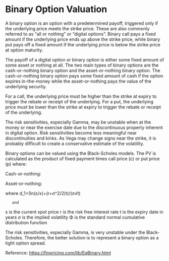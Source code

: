 # Binary Option Valuation

A binary option is an option with a predetermined payoff, triggered only if the underlying price meets the strike price. These are also commonly referred to as “all or nothing” or “digital options”. Binary call pays a fixed amount if the underlying price ends up above the strike price, while binary put pays off a fixed amount if the underlying price is below the strike price at option maturity.

The payoff of a digital option or binary option is either some fixed amount of some asset or nothing at all. The two main types of binary options are the cash-or-nothing binary option and the asset-or-nothing binary option. The cash-or-nothing binary option pays some fixed amount of cash if the option expires in-the-money while the asset-or-nothing pays the value of the underlying security.

For a call, the underlying price must be higher than the strike at expiry to trigger the rebate or receipt of the underlying. For a put, the underlying price must be lower than the strike at expiry to trigger the rebate or receipt of the underlying. 

The risk sensitivities, especially Gamma, may be unstable when at the money or near the exercise date due to the discontinuous property inherent in digital option. Risk sensitivities become less meaningful near discontinuities and kinks. As Vega may change signs near the strike, it is probably difficult to create a conservative estimate of the volatility.

Binary options can be valued using the Black-Scholes models. The PV is calculated as the product of fixed payment times call price (c) or put price (p) where:

Cash-or-nothing:
 
 
Asset-or-nothing:
 
 
where
d_1=(ln⁡(s/x)+(r+σ^2/2)t)/(σ√t)
 
       and
s is the current spot price
r is the risk free interest rate
t is the expiry date in years
σ is the implied volatility
Φ is the standard normal cumulative distribution function

The risk sensitivities, especially Gamma, is very unstable under the Black-Scholes. Therefore, the better solution is to represent a binary option as a tight option spread.


Reference:
https://finpricing.com/lib/EqBinary.html

